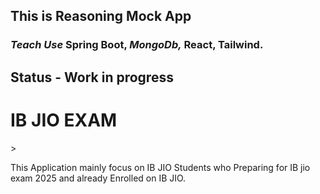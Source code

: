 ## This is Reasoning Mock App
### *Teach Use* **Spring Boot,** **MongoDb*,* **React,** **Tailwind.**
## Status - **Work in progress**

<h1>IB JIO EXAM</h1> 
<div>>
  <p align="centre">
This Application mainly focus on IB JIO Students who Preparing for IB jio exam 2025 and already Enrolled on IB JIO.
  </p>
</div>
